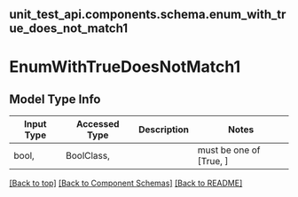 <a name="top"></a>
## unit_test_api.components.schema.enum_with_true_does_not_match1
# EnumWithTrueDoesNotMatch1

## Model Type Info
Input Type | Accessed Type | Description | Notes
------------ | ------------- | ------------- | -------------
bool,  | BoolClass,  |  | must be one of [True, ] 

[[Back to top]](#top) [[Back to Component Schemas]](../../../README.md#Component-Schemas) [[Back to README]](../../../README.md)